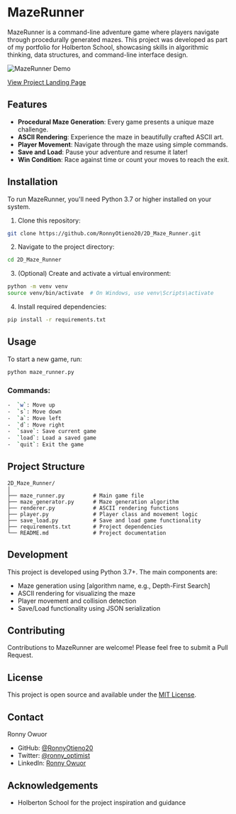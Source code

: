 # MazeRunner

MazeRunner is a command-line adventure game where players navigate through procedurally generated mazes. This project was developed as part of my portfolio for Holberton School, showcasing skills in algorithmic thinking, data structures, and command-line interface design.

![MazeRunner Demo](maze-demo.gif)


[View Project Landing Page](https://ronnyotieno20.github.io/2D_Maze_Runner/)
## Features

-  **Procedural Maze Generation**: Every game presents a unique maze challenge.
-  **ASCII Rendering**: Experience the maze in beautifully crafted ASCII art.
-  **Player Movement**: Navigate through the maze using simple commands.
-  **Save and Load**: Pause your adventure and resume it later!
-  **Win Condition**: Race against time or count your moves to reach the exit.

## Installation

To run MazeRunner, you'll need Python 3.7 or higher installed on your system.

1. Clone this repository:

```bash
git clone https://github.com/RonnyOtieno20/2D_Maze_Runner.git
```

2. Navigate to the project directory:
```bash
cd 2D_Maze_Runner
```

3. (Optional) Create and activate a virtual environment:
```bash
python -m venv venv
source venv/bin/activate  # On Windows, use venv\Scripts\activate
```

4. Install required dependencies:
```bash
pip install -r requirements.txt
```

## Usage

To start a new game, run:

```bash
python maze_runner.py
```

### Commands:

```bash
-  `w`: Move up
-  `s`: Move down
-  `a`: Move left
-  `d`: Move right
-  `save`: Save current game
-  `load`: Load a saved game
-  `quit`: Exit the game
```

## Project Structure

```code
2D_Maze_Runner/
│
├── maze_runner.py         # Main game file
├── maze_generator.py      # Maze generation algorithm
├── renderer.py            # ASCII rendering functions
├── player.py              # Player class and movement logic
├── save_load.py           # Save and load game functionality
├── requirements.txt       # Project dependencies
└── README.md              # Project documentation
```


## Development

This project is developed using Python 3.7+. The main components are:

-  Maze generation using [algorithm name, e.g., Depth-First Search]
-  ASCII rendering for visualizing the maze
-  Player movement and collision detection
-  Save/Load functionality using JSON serialization


## Contributing

Contributions to MazeRunner are welcome! Please feel free to submit a Pull Request.


## License

This project is open source and available under the [MIT License](https://opensource.org/license/mit).


## Contact

Ronny Owuor
-  GitHub: [@RonnyOtieno20](https://github.com/RonnyOtieno20)
-  Twitter: [@ronny_optimist](https://twitter.com/ronny_optimist)
-  LinkedIn: [Ronny Owuor](https://www.linkedin.com/in/ronnyotieno)


## Acknowledgements

-  Holberton School for the project inspiration and guidance
